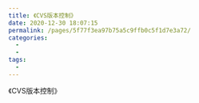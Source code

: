 ```yaml
---
title: 《CVS版本控制》
date: 2020-12-30 18:07:15
permalink: /pages/5f77f3ea97b75a5c9ffb0c5f1d7e3a72/
categories:
  - 
  - 
tags:
  - 
---
```


《CVS版本控制》
